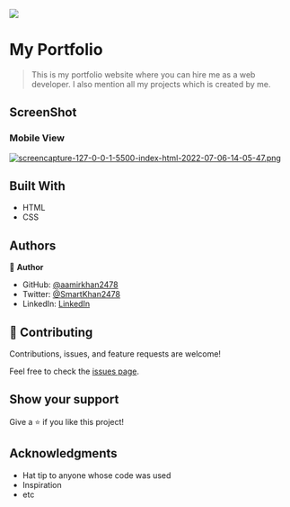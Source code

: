 ![](https://img.shields.io/badge/Microverse-blueviolet)

# My Portfolio

> This is my portfolio website where you can hire me as a web developer. I also mention all my projects which is created by me.

## ScreenShot
### Mobile View
[![screencapture-127-0-0-1-5500-index-html-2022-07-06-14-05-47.png](https://i.postimg.cc/fTTdGRtq/screencapture-127-0-0-1-5500-index-html-2022-07-06-14-05-47.png)](https://postimg.cc/jCmCNKhy)


## Built With

- HTML
- CSS

## Authors

👤 **Author**

- GitHub: [@aamirkhan2478](https://github.com/aamirkhan2478)
- Twitter: [@SmartKhan2478](https://twitter.com/SmartKhan2478)
- LinkedIn: [LinkedIn](https://www.linkedin.com/in/aamir-khan-302a44237/)

## 🤝 Contributing

Contributions, issues, and feature requests are welcome!

Feel free to check the [issues page](../../issues/).

## Show your support

Give a ⭐️ if you like this project!

## Acknowledgments

- Hat tip to anyone whose code was used
- Inspiration
- etc
